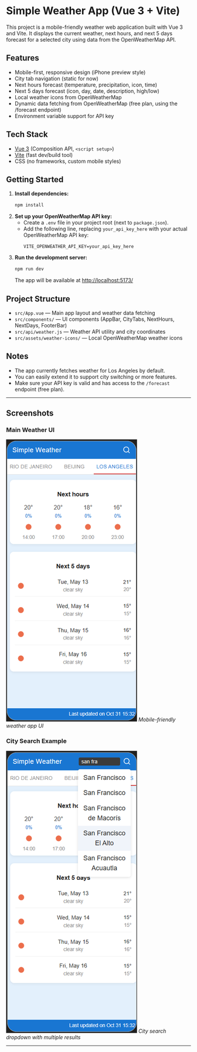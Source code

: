 # Simple Weather App (Vue 3 + Vite)

This project is a mobile-friendly weather web application built with Vue 3 and Vite. It displays the current weather, next hours, and next 5 days forecast for a selected city using data from the OpenWeatherMap API.

## Features

- Mobile-first, responsive design (iPhone preview style)
- City tab navigation (static for now)
- Next hours forecast (temperature, precipitation, icon, time)
- Next 5 days forecast (icon, day, date, description, high/low)
- Local weather icons from OpenWeatherMap
- Dynamic data fetching from OpenWeatherMap (free plan, using the /forecast endpoint)
- Environment variable support for API key

## Tech Stack

- [Vue 3](https://vuejs.org/) (Composition API, `<script setup>`)
- [Vite](https://vitejs.dev/) (fast dev/build tool)
- CSS (no frameworks, custom mobile styles)

## Getting Started

1. **Install dependencies:**
   ```bash
   npm install
   ```
2. **Set up your OpenWeatherMap API key:**
   - Create a `.env` file in your project root (next to `package.json`).
   - Add the following line, replacing `your_api_key_here` with your actual OpenWeatherMap API key:
     ```
     VITE_OPENWEATHER_API_KEY=your_api_key_here
     ```
3. **Run the development server:**
   ```bash
   npm run dev
   ```
   The app will be available at [http://localhost:5173/](http://localhost:5173/)

## Project Structure

- `src/App.vue` — Main app layout and weather data fetching
- `src/components/` — UI components (AppBar, CityTabs, NextHours, NextDays, FooterBar)
- `src/api/weather.js` — Weather API utility and city coordinates
- `src/assets/weather-icons/` — Local OpenWeatherMap weather icons

## Notes

- The app currently fetches weather for Los Angeles by default.
- You can easily extend it to support city switching or more features.
- Make sure your API key is valid and has access to the `/forecast` endpoint (free plan).

---

## Screenshots

### Main Weather UI

![Mobile Weather App Screenshot](doc/feature1/feature1_v3.png)
_Mobile-friendly weather app UI_

### City Search Example

![City Search Screenshot](doc/feature3/feature3_v1.png)
_City search dropdown with multiple results_

---
